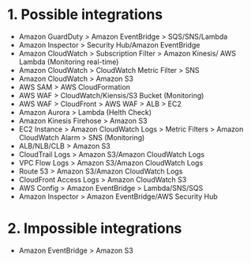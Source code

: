 # 1. Possible integrations

- Amazon GuardDuty > Amazon EventBridge > SQS/SNS/Lambda
- Amazon Inspector > Security Hub/Amazon EventBridge
- Amazon CloudWatch > Subscription Filter > Amazon Kinesis/ AWS Lambda (Monitoring real-time)
- Amazon CloudWatch > CloudWatch Metric Filter > SNS
- Amazon CloudWatch > Amazon S3
- AWS SAM > AWS CloudFormation
- AWS WAF > CloudWatch/Kiensis/S3 Bucket (Monitoring)
- AWS WAF > CloudFront > AWS WAF > ALB > EC2
- Amazon Aurora > Lambda (Helth Check)
- Amazon Kinesis Firehose > Amazon S3
- EC2 Instance > Amazon CloudWatch Logs > Metric Filters > Amazon CloudWatch Alarm > SNS (Monitoring)
- ALB/NLB/CLB > Amazon S3
- CloudTrail Logs > Amazon S3/Amazon CloudWatch Logs
- VPC Flow Logs > Amazon S3/Amazon CloudWatch Logs
- Route 53 > Amazon S3/Amazon CloudWatch Logs
- CloudFront Access Logs > Amazon CloudWatch S3
- AWS Config > Amazon EventBridge > Lambda/SNS/SQS
- Amazon Inspector > Amazon EventBridge/AWS Security Hub

# 2. Impossible integrations

- Amazon EventBridge > Amazon S3
